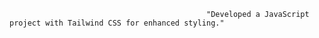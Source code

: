                                                 
                                                "Developed a JavaScript project with Tailwind CSS for enhanced styling."
